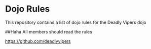 Dojo Rules
==========

This repository contains a list of dojo rules for the Deadly Vipers dojo

##Haha
All members should read the rules

https://github.com/deadlyvipers
